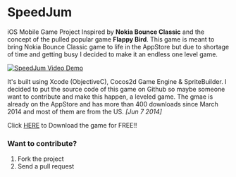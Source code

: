 SpeedJum
========

iOS Mobile Game Project Inspired by **Nokia Bounce Classic** and the concept of the pulled popular game **Flappy Bird**. This game is meant to bring Nokia Bounce Classic game to life in the AppStore but due to shortage of time and getting busy I decided to make it an endless one level game.

[![SpeedJum Video Demo](http://img.youtube.com/vi/8ZUUOyx5ujU/0.jpg)](http://www.youtube.com/watch?v=8ZUUOyx5ujU)

It's built using Xcode (ObjectiveC), Cocos2d Game Engine & SpriteBuilder. I decided to put the source code of this game on Github so maybe someone want to contribute and make this happen, a leveled game. The gmae is already on the AppStore and has more than 400 downloads since March 2014 and most of them are from the US. *[Jun 7 2014]*

Click [HERE](https://itunes.apple.com/us/app/speedjum/id849128788?ls=1&mt=8 "SpeedJum") to Download the game for FREE!!


### Want to contribute?

1. Fork the project
1. Send a pull request
